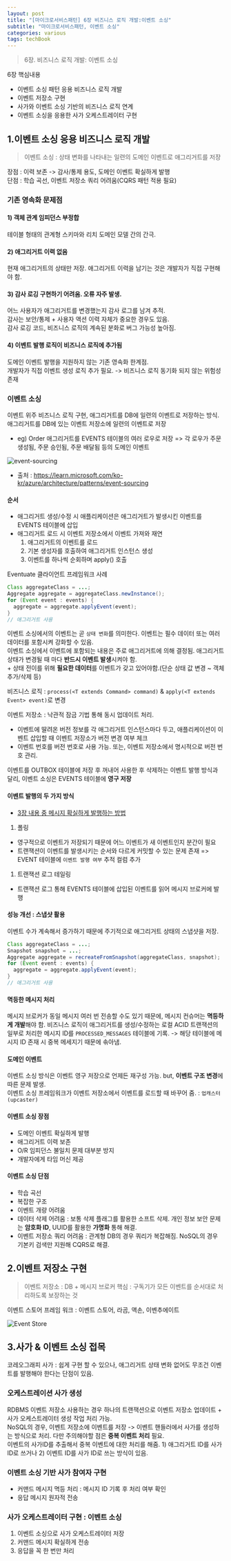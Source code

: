 ```yaml
---
layout: post
title: "[마이크로서비스패턴] 6장 비즈니스 로직 개발:이벤트 소싱"
subtitle: "마이크로서비스패턴, 이벤트 소싱"
categories: various
tags: techBook
---
```

> 6장. 비즈니스 로직 개발: 이벤트 소싱

6장 핵심내용  
- 이벤트 소싱 패턴 응용 비즈니스 로직 개발
- 이벤트 저장소 구현
- 사가와 이벤트 소싱 기반의 비즈니스 로직 연계
- 이벤트 소싱을 응용한 사가 오케스트레이터 구현

## 1.이벤트 소싱 응용 비즈니스 로직 개발
> 이벤트 소싱 : 상태 변화를 나타내는 일련의 도메인 이벤트로 애그리거트를 저장

장점 : 이력 보존 -> 감사/통제 용도, 도메인 이벤트 확실하게 발행  
단점 : 학습 곡선, 이벤트 저장소 쿼리 어려움(CQRS 패턴 적용 필요)  

### 기존 영속화 문제점
#### 1) 객체 관계 임피던스 부정합
테이블 형태의 관계형 스키마와 리치 도메인 모델 간의 간극.

#### 2) 애그리거트 이력 없음
현재 애그리거트의 상태만 저장. 애그리거트 이력을 남기는 것은 개발자가 직접 구현해야 함.

#### 3) 감사 로깅 구현하기 어려움. 오류 자주 발생.
어느 사용자가 애그리거트를 변경했는지 감사 로그를 남겨 추적.  
감사는 보안/통제 + 사용자 액션 이력 자체가 중요한 경우도 있음.  
감사 로깅 코드, 비즈니스 로직의 계속된 분화로 버그 가능성 높아짐.

#### 4) 이벤트 발행 로직이 비즈니스 로직에 추가됨
도메인 이벤트 발행을 지원하지 않는 기존 영속화 한계점.  
개발자가 직접 이벤트 생성 로직 추가 필요. -> 비즈니스 로직 동기화 되지 않는 위험성 존재 

### 이벤트 소싱
이벤트 위주 비즈니스 로직 구현, 애그리거트를 DB에 일련의 이벤트로 저장하는 방식.  
애그리거트를 DB에 있는 이벤트 저장소에 일련의 이벤트로 저장  
- eg) Order 애그리거트를 EVENTS 테이블의 여러 로우로 저장 => 각 로우가 주문 생성됨, 주문 승인됨, 주문 배달됨 등의 도메인 이벤트

![event-sourcing](/assets/img/techbook/microservicepattern/event-sourcing-bounded-context.png)
- 출처 : https://learn.microsoft.com/ko-kr/azure/architecture/patterns/event-sourcing

#### 순서
- 애그리거트 생성/수정 시 애플리케이션은 애그리거트가 발생시킨 이벤트를 EVENTS 테이블에 삽입
- 애그리거트 로드 시 이벤트 저장소에서 이벤트 가져와 재연
  1. 애그리거트의 이벤트를 로드
  2. 기본 생성자를 호출하여 애그리거트 인스턴스 생성
  3. 이벤트를 하나씩 순회하며 apply() 호출

Eventuate 클라이언트 프레임워크 사례  

```java
Class aggregateClass = ...;
Aggregate aggregate = aggregateClass.newInstance();
for (Event event : events) {
  aggregate = aggregate.applyEvent(event);
}
// 애그리거트 사용
```

이벤트 소싱에서의 이벤트는 곧 `상태 변화`를 의미한다. 이벤트는 필수 데이터 또는 여러 데이터를 포함시켜 강화할 수 있음.  
이벤트 소싱에서 이벤트에 포함되는 내용은 주로 애그리거트에 의해 결정됨. 애그리거트 상태가 변경될 때 마다 **반드시 이벤트 발생**시켜야 함.  
\+ 상태 전이를 위해 **필요한 데이터**를 이벤트가 갖고 있어야함.(단순 상태 값 변경 ~ 객체 추가/삭제 등)  


비즈니스 로직 : `process(<T extends Command> command)` & `apply(<T extends Event> event)`로 변경


이벤트 저장소 : 낙관적 잠금 기법 통해 동시 업데이트 처리.  
- 이벤트에 딸려온 버전 정보를 각 애그리거트 인스턴스마다 두고, 애플리케이션이 이벤트 삽입할 때 이벤트 저장소가 버전 변경 여부 체크
- 이벤트 번호를 버전 번호로 사용 가능. 또는, 이벤트 저장소에서 명시적으로 버전 번호 관리.


이벤트를 OUTBOX 테이블에 저장 후 꺼내어 사용한 후 삭제하는 이벤트 발행 방식과 달리, 이벤트 소싱은 EVENTS 테이블에 **영구 저장**  

#### 이벤트 발행의 두 가지 방식
- [3장 내용 중 메시지 확실하게 발행하는 방법](/various/2023/03/03/마이크로서비스패턴-3장/#메시지-확실하게-발행하는-방법)
1. 폴링
  - 영구적으로 이벤트가 저장되기 때문에 어느 이벤트가 새 이벤트인지 분간이 필요
  - 트랜잭션이 이벤트를 발생시키는 순서와 다르게 커밋할 수 있는 문제 존재 => EVENT 테이블에 `이벤트 발행 여부` 추적 컬럼 추가
1. 트랜잭션 로그 테일링
  - 트랜잭션 로그 통해 EVENTS 테이블에 삽입된 이벤트를 읽어 메시지 브로커에 발행

#### 성능 개선 : 스냅샷 활용
이벤트 수가 계속해서 증가하기 때문에 주기적으로 애그리거트 상태의 스냅샷을 저장.  

```java
Class aggregateClass = ...;
Snapshot snapshot = ...;
Aggregate aggregate = recreateFromSnapshot(aggregateClass, snapshot);
for (Event event : events) {
  aggregate = aggregate.applyEvent(event);
}
// 애그리거트 사용
```
#### 멱등한 메시지 처리
메시지 브로커가 동일 메시지 여러 번 전송할 수도 있기 때문에, 메시지 컨슈머는 **멱등하게 개발**해야 함.
비즈니스 로직이 애그리거트를 생성/수정하는 로컬 ACID 트랜잭션의 일부로 처리한 메시지 ID를 `PROCESSED_MESSAGES` 테이블에 기록. -> 해당 테이블에 메시지 ID 존재 시 중복 메세지기 때문에 솎아냄.

#### 도메인 이벤트 
이벤트 소싱 방식은 이벤트 영구 저장으로 언제든 재구성 가능. but, **이벤트 구조 변경**에 따른 문제 발생.  
이벤트 소싱 프레임워크가 이벤트 저장소에서 이벤트를 로드할 때 바꾸어 줌. : `업캐스터(upcaster)`  

#### 이벤트 소싱 장점
- 도메인 이벤트 확실하게 발행
- 애그리거트 이력 보존
- O/R 임피던스 불일치 문제 대부분 방지
- 개발자에게 타임 머신 제공

#### 이벤트 소싱 단점
- 학습 곡선
- 복잡한 구조
- 이벤트 개량 어려움
- 데이터 삭제 어려움 : 보통 삭제 플래그를 활용한 소프트 삭제. 개인 정보 보안 문제는 **암호화 ID**, UUID를 활용한 **가명화** 통해 해결.
- 이벤트 저장소 쿼리 어려움 : 관계형 DB의 경우 쿼리가 복잡해짐. NoSQL의 경우 기본키 검색만 지원해 CQRS로 해결.

## 2.이벤트 저장소 구현
> 이벤트 저장소 : DB + 메시지 브로커
> 핵심 : 구독기가 모든 이벤트를 순서대로 처리하도록 보장하는 것

이벤트 스토어 프레임 워크 : 이벤트 스토어, 라곰, 액손, 이벤추에이트

![Event Store](/assets/img/techbook/microservicepattern/event_store.png)

## 3.사가 & 이벤트 소싱 접목
코레오그래피 사가 : 쉽게 구현 할 수 있으나, 애그리거트 상태 변화 없어도 무조건 이벤트를 발행해야 한다는 단점이 있음.  

### 오케스트레이션 사가 생성
RDBMS 이벤트 저장소 사용하는 경우 하나의 트랜잭션으로 이벤트 저장소 업데이트 + 사가 오케스트레이터 생성 작업 처리 가능.  
NoSQL의 경우, 이벤트 저장소에 이벤트를 저장 -> 이벤트 핸들러에서 사가를 생성하는 방식으로 처리. 다만 주의해야할 점은 **중복 이벤트 처리** 필요.  
 이벤트의 사가ID를 추출해서 중복 이벤트에 대한 처리를 해줌. 1) 애그리거트 ID를 사가 ID로 쓰거나 2) 이벤트 ID를 사가 ID로 쓰는 방식이 있음.

### 이벤트 소싱 기반 사가 참여자 구현
- 커맨드 메시지 멱등 처리 : 메시지 ID 기록 후 처리 여부 확인
- 응답 메시지 원자적 전송

### 사가 오케스트레이터 구현 : 이벤트 소싱
1. 이벤트 소싱으로 사가 오케스트레이터 저장
2. 커맨드 메시지 확실하게 전송
3. 응답을 꼭 한 번만 처리